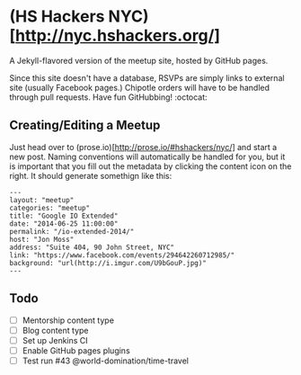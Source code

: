 # (HS Hackers NYC)[http://nyc.hshackers.org/]

A Jekyll-flavored version of the meetup site, hosted by GitHub pages.

Since this site doesn't have a database, RSVPs are simply links to external site (usually Facebook pages.) Chipotle orders will have to be handled through pull requests. Have fun GitHubbing! :octocat:

## Creating/Editing a Meetup

Just head over to (prose.io)[http://prose.io/#hshackers/nyc/] and start a new post. Naming conventions will automatically be handled for you, but it is important that you fill out the metadata by clicking the content icon on the right. It should generate somethign like this:

````
---
layout: "meetup"
categories: "meetup"
title: "Google IO Extended"
date: "2014-06-25 11:00:00"
permalink: "/io-extended-2014/"
host: "Jon Moss"
address: "Suite 404, 90 John Street, NYC"
link: "https://www.facebook.com/events/294642260712985/"
background: "url(http://i.imgur.com/U9bGouP.jpg)"
---
````

## Todo

- [ ] Mentorship content type
- [ ] Blog content type
- [ ] Set up Jenkins CI
- [ ] Enable GitHub pages plugins
- [ ] Test run #43 @world-domination/time-travel